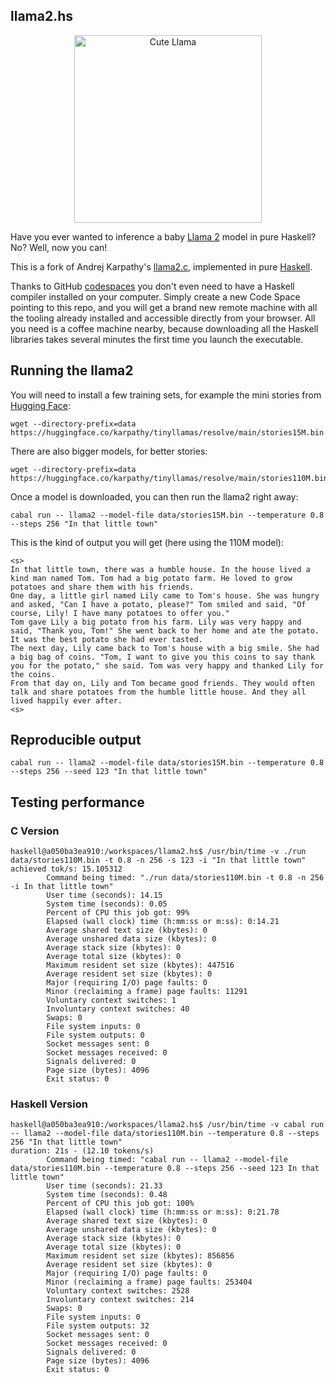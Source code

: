 ## llama2.hs

<p align="center">
  <img src="assets/llama_cute.jpg" width="300" height="300" alt="Cute Llama">
</p>

Have you ever wanted to inference a baby [Llama 2](https://ai.meta.com/llama/) model in pure Haskell? No? Well, now you can!

This is a fork of Andrej Karpathy's [llama2.c](https://github.com/karpathy/llama2.c), implemented in pure [Haskell](https://haskell.org).

Thanks to GitHub [codespaces](https://github.com/codespaces) you don't even need to have a Haskell compiler installed on your computer. Simply create a new Code Space pointing to this repo, and you will get a brand new remote machine with all the tooling already installed and accessible directly from your browser. All you need is a coffee machine nearby, because downloading all the Haskell libraries takes several minutes the first time you launch the executable.

## Running the llama2

You will need to install a few training sets,
for example the mini stories from [Hugging Face](https://huggingface.co/karpathy/tinyllamas/tree/main):

```shell
wget --directory-prefix=data https://huggingface.co/karpathy/tinyllamas/resolve/main/stories15M.bin
```

There are also bigger models, for better stories:

```shell
wget --directory-prefix=data https://huggingface.co/karpathy/tinyllamas/resolve/main/stories110M.bin
```

Once a model is downloaded, you can then run the llama2 right away: 

```shell
cabal run -- llama2 --model-file data/stories15M.bin --temperature 0.8 --steps 256 "In that little town"
```

This is the kind of output you will get (here using the 110M model):

```text
<s>
In that little town, there was a humble house. In the house lived a kind man named Tom. Tom had a big potato farm. He loved to grow potatoes and share them with his friends.
One day, a little girl named Lily came to Tom's house. She was hungry and asked, "Can I have a potato, please?" Tom smiled and said, "Of course, Lily! I have many potatoes to offer you."
Tom gave Lily a big potato from his farm. Lily was very happy and said, "Thank you, Tom!" She went back to her home and ate the potato. It was the best potato she had ever tasted.
The next day, Lily came back to Tom's house with a big smile. She had a big bag of coins. "Tom, I want to give you this coins to say thank you for the potato," she said. Tom was very happy and thanked Lily for the coins.
From that day on, Lily and Tom became good friends. They would often talk and share potatoes from the humble little house. And they all lived happily ever after.
<s>
```

## Reproducible output

```shell
cabal run -- llama2 --model-file data/stories15M.bin --temperature 0.8 --steps 256 --seed 123 "In that little town"
```

## Testing performance

### C Version

```shell
haskell@a050ba3ea910:/workspaces/llama2.hs$ /usr/bin/time -v ./run data/stories110M.bin -t 0.8 -n 256 -s 123 -i "In that little town"
achieved tok/s: 15.105312
        Command being timed: "./run data/stories110M.bin -t 0.8 -n 256 -i In that little town"
        User time (seconds): 14.15
        System time (seconds): 0.05
        Percent of CPU this job got: 99%
        Elapsed (wall clock) time (h:mm:ss or m:ss): 0:14.21
        Average shared text size (kbytes): 0
        Average unshared data size (kbytes): 0
        Average stack size (kbytes): 0
        Average total size (kbytes): 0
        Maximum resident set size (kbytes): 447516
        Average resident set size (kbytes): 0
        Major (requiring I/O) page faults: 0
        Minor (reclaiming a frame) page faults: 11291
        Voluntary context switches: 1
        Involuntary context switches: 40
        Swaps: 0
        File system inputs: 0
        File system outputs: 0
        Socket messages sent: 0
        Socket messages received: 0
        Signals delivered: 0
        Page size (bytes): 4096
        Exit status: 0
```

### Haskell Version

```shell
haskell@a050ba3ea910:/workspaces/llama2.hs$ /usr/bin/time -v cabal run -- llama2 --model-file data/stories110M.bin --temperature 0.8 --steps 256 "In that little town"
duration: 21s - (12.10 tokens/s)
        Command being timed: "cabal run -- llama2 --model-file data/stories110M.bin --temperature 0.8 --steps 256 --seed 123 In that little town"
        User time (seconds): 21.33
        System time (seconds): 0.48
        Percent of CPU this job got: 100%
        Elapsed (wall clock) time (h:mm:ss or m:ss): 0:21.78
        Average shared text size (kbytes): 0
        Average unshared data size (kbytes): 0
        Average stack size (kbytes): 0
        Average total size (kbytes): 0
        Maximum resident set size (kbytes): 856856
        Average resident set size (kbytes): 0
        Major (requiring I/O) page faults: 0
        Minor (reclaiming a frame) page faults: 253404
        Voluntary context switches: 2528
        Involuntary context switches: 214
        Swaps: 0
        File system inputs: 0
        File system outputs: 32
        Socket messages sent: 0
        Socket messages received: 0
        Signals delivered: 0
        Page size (bytes): 4096
        Exit status: 0
```
